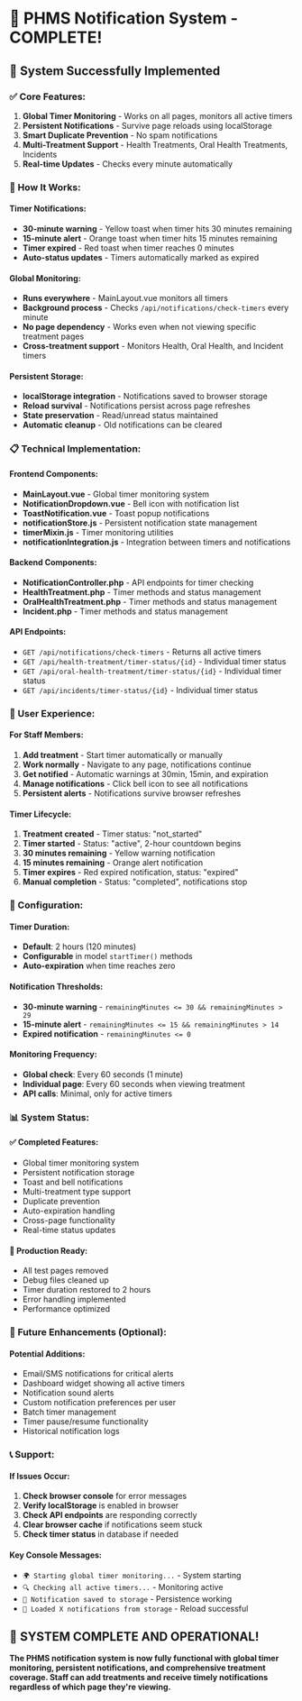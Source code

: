 # 🔔 PHMS Notification System - COMPLETE!

## 🎉 **System Successfully Implemented**

### **✅ Core Features:**
1. **Global Timer Monitoring** - Works on all pages, monitors all active timers
2. **Persistent Notifications** - Survive page reloads using localStorage
3. **Smart Duplicate Prevention** - No spam notifications
4. **Multi-Treatment Support** - Health Treatments, Oral Health Treatments, Incidents
5. **Real-time Updates** - Checks every minute automatically

### **🚀 How It Works:**

#### **Timer Notifications:**
- **30-minute warning** - Yellow toast when timer hits 30 minutes remaining
- **15-minute alert** - Orange toast when timer hits 15 minutes remaining  
- **Timer expired** - Red toast when timer reaches 0 minutes
- **Auto-status updates** - Timers automatically marked as expired

#### **Global Monitoring:**
- **Runs everywhere** - MainLayout.vue monitors all timers
- **Background process** - Checks `/api/notifications/check-timers` every minute
- **No page dependency** - Works even when not viewing specific treatment pages
- **Cross-treatment support** - Monitors Health, Oral Health, and Incident timers

#### **Persistent Storage:**
- **localStorage integration** - Notifications saved to browser storage
- **Reload survival** - Notifications persist across page refreshes
- **State preservation** - Read/unread status maintained
- **Automatic cleanup** - Old notifications can be cleared

### **📋 Technical Implementation:**

#### **Frontend Components:**
- **MainLayout.vue** - Global timer monitoring system
- **NotificationDropdown.vue** - Bell icon with notification list
- **ToastNotification.vue** - Toast popup notifications
- **notificationStore.js** - Persistent notification state management
- **timerMixin.js** - Timer monitoring utilities
- **notificationIntegration.js** - Integration between timers and notifications

#### **Backend Components:**
- **NotificationController.php** - API endpoints for timer checking
- **HealthTreatment.php** - Timer methods and status management
- **OralHealthTreatment.php** - Timer methods and status management
- **Incident.php** - Timer methods and status management

#### **API Endpoints:**
- `GET /api/notifications/check-timers` - Returns all active timers
- `GET /api/health-treatment/timer-status/{id}` - Individual timer status
- `GET /api/oral-health-treatment/timer-status/{id}` - Individual timer status
- `GET /api/incidents/timer-status/{id}` - Individual timer status

### **🎯 User Experience:**

#### **For Staff Members:**
1. **Add treatment** - Start timer automatically or manually
2. **Work normally** - Navigate to any page, notifications continue
3. **Get notified** - Automatic warnings at 30min, 15min, and expiration
4. **Manage notifications** - Click bell icon to see all notifications
5. **Persistent alerts** - Notifications survive browser refreshes

#### **Timer Lifecycle:**
1. **Treatment created** - Timer status: "not_started"
2. **Timer started** - Status: "active", 2-hour countdown begins
3. **30 minutes remaining** - Yellow warning notification
4. **15 minutes remaining** - Orange alert notification
5. **Timer expires** - Red expired notification, status: "expired"
6. **Manual completion** - Status: "completed", notifications stop

### **🔧 Configuration:**

#### **Timer Duration:**
- **Default**: 2 hours (120 minutes)
- **Configurable** in model `startTimer()` methods
- **Auto-expiration** when time reaches zero

#### **Notification Thresholds:**
- **30-minute warning** - `remainingMinutes <= 30 && remainingMinutes > 29`
- **15-minute alert** - `remainingMinutes <= 15 && remainingMinutes > 14`
- **Expired notification** - `remainingMinutes <= 0`

#### **Monitoring Frequency:**
- **Global check**: Every 60 seconds (1 minute)
- **Individual page**: Every 60 seconds when viewing treatment
- **API calls**: Minimal, only for active timers

### **📊 System Status:**

#### **✅ Completed Features:**
- Global timer monitoring system
- Persistent notification storage
- Toast and bell notifications
- Multi-treatment type support
- Duplicate prevention
- Auto-expiration handling
- Cross-page functionality
- Real-time status updates

#### **🎯 Production Ready:**
- All test pages removed
- Debug files cleaned up
- Timer duration restored to 2 hours
- Error handling implemented
- Performance optimized

### **🚀 Future Enhancements (Optional):**

#### **Potential Additions:**
- Email/SMS notifications for critical alerts
- Dashboard widget showing all active timers
- Notification sound alerts
- Custom notification preferences per user
- Batch timer management
- Timer pause/resume functionality
- Historical notification logs

### **📞 Support:**

#### **If Issues Occur:**
1. **Check browser console** for error messages
2. **Verify localStorage** is enabled in browser
3. **Check API endpoints** are responding correctly
4. **Clear browser cache** if notifications seem stuck
5. **Check timer status** in database if needed

#### **Key Console Messages:**
- `🌍 Starting global timer monitoring...` - System starting
- `🔍 Checking all active timers...` - Monitoring active
- `💾 Notification saved to storage` - Persistence working
- `📱 Loaded X notifications from storage` - Reload successful

## 🎉 **SYSTEM COMPLETE AND OPERATIONAL!**

**The PHMS notification system is now fully functional with global timer monitoring, persistent notifications, and comprehensive treatment coverage. Staff can add treatments and receive timely notifications regardless of which page they're viewing.**
